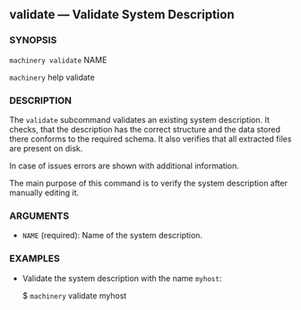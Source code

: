 
## validate — Validate System Description

### SYNOPSIS

`machinery validate` NAME

`machinery` help validate


### DESCRIPTION

The `validate` subcommand validates an existing system description.
It checks, that the description has the correct structure and the data stored
there conforms to the required schema. It also verifies that all extracted files
are present on disk.

In case of issues errors are shown with additional information.

The main purpose of this command is to verify the system description after
manually editing it.


### ARGUMENTS

  * `NAME` (required):
    Name of the system description.


### EXAMPLES

 * Validate the system description with the name `myhost`:

   $ `machinery` validate myhost
